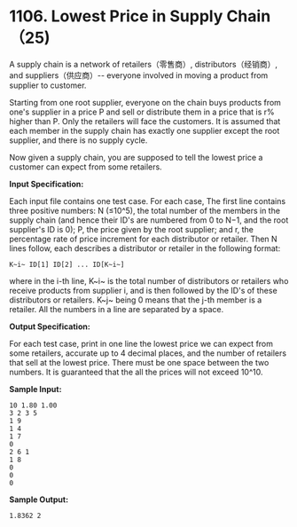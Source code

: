 # 1106. Lowest Price in Supply Chain（25)

A supply chain is a network of retailers（零售商）, distributors（经销商）, and suppliers（供应商）-- everyone involved in moving a product from supplier to customer.

Starting from one root supplier, everyone on the chain buys products from one's supplier in a price P and sell or distribute them in a price that is r% higher than P. Only the retailers will face the customers. It is assumed that each member in the supply chain has exactly one supplier except the root supplier, and there is no supply cycle.

Now given a supply chain, you are supposed to tell the lowest price a customer can expect from some retailers.

**Input Specification:**

Each input file contains one test case. For each case, The first line contains three positive numbers: N (≤​10^5​​), the total number of the members in the supply chain (and hence their ID's are numbered from 0 to N−1, and the root supplier's ID is 0); P, the price given by the root supplier; and r, the percentage rate of price increment for each distributor or retailer. Then N lines follow, each describes a distributor or retailer in the following format:

`K​~i~​ ID[1] ID[2] ... ID[K~​i​~]`

where in the i-th line, K~i​~ is the total number of distributors or retailers who receive products from supplier i, and is then followed by the ID's of these distributors or retailers. K~j~​ being 0 means that the j-th member is a retailer. All the numbers in a line are separated by a space.

**Output Specification:**

For each test case, print in one line the lowest price we can expect from some retailers, accurate up to 4 decimal places, and the number of retailers that sell at the lowest price. There must be one space between the two numbers. It is guaranteed that the all the prices will not exceed 10^10.

**Sample Input:**

```
10 1.80 1.00
3 2 3 5
1 9
1 4
1 7
0
2 6 1
1 8
0
0
0
```

**Sample Output:**

```
1.8362 2
```